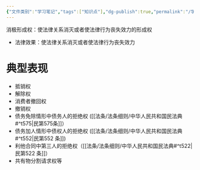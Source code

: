 ```yaml
---
{"文件类别":"学习笔记","tags":["知识点"],"dg-publish":true,"permalink":"/学习笔记studyup/知识点cheese/消极形成权/","dgPassFrontmatter":true,"created":"2024-10-17T08:57:13.788+08:00","updated":"2024-10-17T09:03:07.262+08:00"}
---
```


消极形成权：使法律关系消灭或者使法律行为丧失效力的形成权
- 法律效果：使法律关系消灭或者使法律行为丧失效力

# 典型表现
- 抵销权
- 解除权
- 消费者撤回权
- 撤销权
- 债务免除情形中债务人的拒绝权 ([[法条/法条细则/中华人民共和国民法典#^t575\|民第575条]]）
- 债务加人情形中债权人的拒绝权 ([[法条/法条细则/中华人民共和国民法典#^t552\|民第552 条]])
- 利他合同中第三人的拒绝权（[[法条/法条细则/中华人民共和国民法典#^t522\|民第522 条]]）
- 共有物分割请求权等